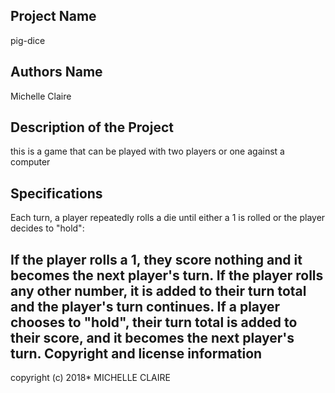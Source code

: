 Project Name
-------------
pig-dice

Authors Name
-------
Michelle Claire

Description of the Project
-----
this is a game that can be played with two players or one against a computer


Specifications
-------
Each turn, a player repeatedly rolls a die until either a 1 is rolled or the player decides to "hold":

If the player rolls a 1, they score nothing and it becomes the next player's turn.
If the player rolls any other number, it is added to their turn total and the player's turn continues.
If a player chooses to "hold", their turn total is added to their score, and it becomes the next player's turn.
Copyright and license information
-------
copyright (c) 2018* MICHELLE CLAIRE
